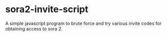 # sora2-invite-script
A simple javascript program to brute force and try various invite codes for obtaining access to sora 2. 
